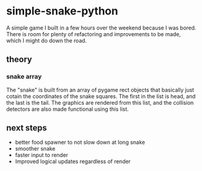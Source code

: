 # simple-snake-python
A simple game I built in a few hours over the weekend because I was bored. There is room for plenty of refactoring and improvements to be made, which I might do down the road.

## theory

### snake array
The "snake" is built from an array of pygame rect objects that basically just cotain the coordinates of the snake squares. The first in the list is head, and the last is the tail. The graphics are rendered from this list, and the collision detectors are also made functional using this list.

## next steps
- better food spawner to not slow down at long snake
- smoother snake
- faster input to render
- Improved logical updates regardless of render
